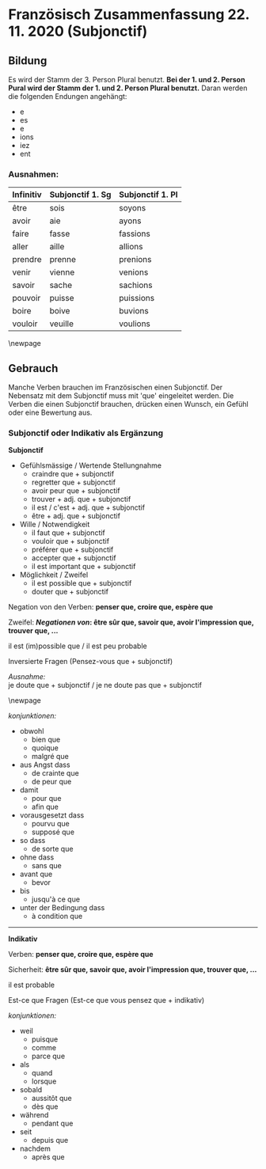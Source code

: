 #  Französisch Zusammenfassung 22. 11. 2020 (Subjonctif)

## Bildung

Es wird der Stamm der 3. Person Plural benutzt. **Bei der 1. und 2. Person Pural wird der Stamm der 1. und 2. Person Plural benutzt.**
Daran werden die folgenden Endungen angehängt:

* e
* es
* e
* ions
* iez
* ent

### Ausnahmen:

| Infinitiv | Subjonctif 1. Sg | Subjonctif 1. Pl |
| --- | --- | --- |
| être | sois | soyons |
| avoir | aie | ayons |
| faire | fasse | fassions |
| aller | aille | allions |
| prendre | prenne | prenions |
| venir | vienne | venions |
| savoir | sache | sachions |
| pouvoir | puisse | puissions |
| boire | boive | buvions |
| vouloir | veuille | voulions |

\newpage

## Gebrauch

Manche Verben brauchen im Französischen einen Subjonctif. Der Nebensatz mit dem Subjonctif muss mit 'que' eingeleitet werden.
Die Verben die einen Subjonctif brauchen, drücken einen Wunsch, ein Gefühl oder eine Bewertung aus.

### Subjonctif oder Indikativ als Ergänzung

**Subjonctif**

* Gefühlsmässige / Wertende Stellungnahme
    * craindre que + subjonctif
    * regretter que + subjonctif
    * avoir peur que + subjonctif
    * trouver + adj. que + subjonctif
    * il est / c'est + adj. que + subjonctif
    * être + adj. que + subjonctif
* Wille / Notwendigkeit
    * il faut que + subjonctif
    * vouloir que + subjonctif
    * préférer que + subjonctif
    * accepter que + subjonctif
    * il est important que + subjonctif
* Möglichkeit / Zweifel
    * il est possible que + subjonctif
    * douter que + subjonctif


Negation von den Verben: **penser que, croire que, espère que**

Zweifel: ***Negationen von*: être sûr que, savoir que, avoir l'impression que, trouver que, ...**

il est (im)possible que / il est peu probable

Inversierte Fragen (Pensez-vous que + subjonctif)

*Ausnahme:*  
je doute que + subjonctif / je ne doute pas que + subjonctif

\newpage

*konjunktionen:*

* obwohl
    * bien que
    * quoique
    * malgré que
* aus Angst dass
    * de crainte que
    * de peur que
* damit
    * pour que
    * afin que
* vorausgesetzt dass
    * pourvu que
    * supposé que
* so dass
    * de sorte que
* ohne dass
    * sans que
* avant que
    * bevor
* bis
    * jusqu'à ce que
* unter der Bedingung dass
    * à condition que

---

**Indikativ**

Verben: **penser que, croire que, espère que**

Sicherheit: **être sûr que, savoir que, avoir l'impression que, trouver que, ...**

il est probable

Est-ce que Fragen (Est-ce que vous pensez que + indikativ)


*konjunktionen:*

* weil
    * puisque
    * comme
    * parce que
* als
    * quand
    * lorsque
* sobald
    * aussitôt que
    * dès que
* während
    * pendant que
* seit
    * depuis que
* nachdem
    * après que
